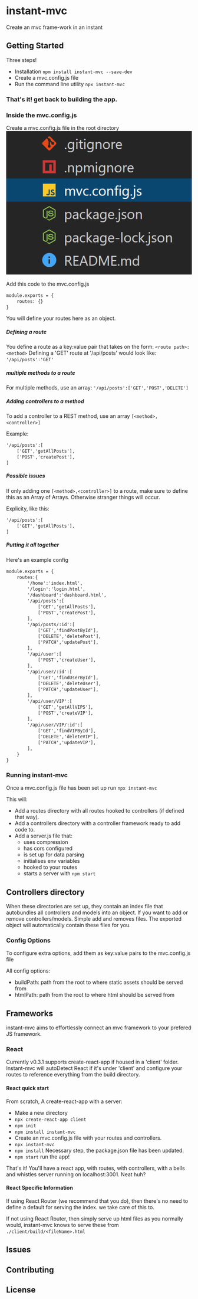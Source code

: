 # instant-mvc
Create an mvc frame-work in an instant

## Getting Started
Three steps!
* Installation `npm install instant-mvc --save-dev`
* Create a mvc.config.js file
* Run the command line utility `npx instant-mvc` 
### That's it! get back to building the app.

### Inside the mvc.config.js
Create a mvc.config.js file in the root directory
<img src='./assets/images/config-example.PNG'/>

Add this code to the mvc.config.js
```
module.exports = {
    routes: {}
}
```
You will define your routes here as an object.

##### Defining a route
You define a route as a key:value pair that takes on the form: `<route path>:<method>`
Defining a 'GET' route at '/api/posts' would look like: `'/api/posts':'GET'`

##### multiple methods to a route
For multiple methods, use an array: `'/api/posts':['GET','POST','DELETE']`

##### Adding controllers to a method
To add a controller to a REST method, use an array
`[<method>,<controller>]`

Example:
```
'/api/posts':[
    ['GET','getAllPosts'],
    ['POST','createPost'],
]
```
##### Possible issues
If only adding one `[<method>,<controller>]` to a route, make sure to define this as an Array of Arrays. Otherwise stranger things will occur.

Explicity, like this:
```
'/api/posts':[
    ['GET','getAllPosts'],
]
```

##### Putting it all together
Here's an example config
```
module.exports = {
    routes:{
        '/home':'index.html',
        '/login':'login.html',
        '/dashboard':'dashboard.html',
        '/api/posts':[
            ['GET','getAllPosts'],
            ['POST','createPost'],
        ],
        '/api/posts/:id':[
            ['GET','findPostById'],
            ['DELETE','deletePost'],
            ['PATCH','updatePost'],
        ],
        '/api/user':[
            ['POST','createUser'],
        ],
        '/api/user/:id':[
            ['GET','findUserById'],
            ['DELETE','deleteUser'],
            ['PATCH','updateUser'],
        ],
        '/api/user/VIP':[
            ['GET','getAllVIPS'],
            ['POST','createVIP'],
        ],
        '/api/user/VIP/:id':[
            ['GET','findVIPById'],
            ['DELETE','deleteVIP'],
            ['PATCH','updateVIP'],
        ],
    }
}
```

### Running instant-mvc
Once a mvc.config.js file has been set up
run `npx instant-mvc`

This will:
* Add a routes directory with all routes hooked to controllers (if defined that way).
* Add a controllers directory with a controller framework ready to add code to.
* Add a server.js file that: 
  * uses compression
  * has cors configured
  * is set up for data parsing
  * initialises env variables
  * hooked to your routes
  * starts a server with `npm start`


## Controllers directory
When these directories are set up, they contain an index file that autobundles all controllers and models into an object. If you want to add or remove controllers/models. Simple add and removes files. The exported object will automatically contain these files for you.

### Config Options
To configure extra options, add them as key:value pairs to the mvc.config.js file

All config options:
* buildPath: path from the root to where static assets should be served from
* htmlPath: path from the root to where html should be served from

## Frameworks 
instant-mvc aims to effortlessly connect an mvc framework to your prefered JS framework.

### React
Currently v0.3.1 supports create-react-app if housed in a 'client' folder. Instant-mvc will autoDetect React if it's under 'client' and configure your routes to reference everything from the build directory.

#### React quick start
From scratch, A create-react-app with a server:
* Make a new directory
* `npx create-react-app client`
* `npm init`
* `npm install instant-mvc`
* Create an mvc.config.js file with your routes and controllers.
* `npx instant-mvc`
* `npm install` Necessary step, the package.json file has been updated.
* `npm start` run the app!

That's it! You'll have a react app, with routes, with controllers, with a bells and whistles server running on localhost:3001. Neat huh?

#### React Specific Information
If using React Router (we recommend that you do), then there's no need to define a default for serving the index. we take care of this to.

If not using React Router, then simply serve up html files as you normally would, instant-mvc knows to serve these from `./client/build/<fileName>.html`

## Issues

## Contributing

## License


